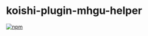 # koishi-plugin-mhgu-helper

[![npm](https://img.shields.io/npm/v/koishi-plugin-mhgu-helper?style=flat-square)](https://www.npmjs.com/package/koishi-plugin-mhgu-helper)


